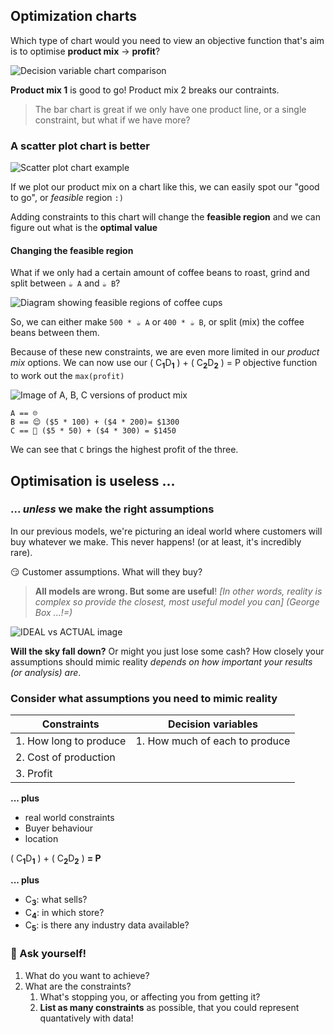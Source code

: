 ## Optimization charts

Which type of chart would you need to view an objective function that's aim is to optimise <b class="highlight highlight-underline">product mix</b> → <b class="highlight highlight-underline">profit</b>?

![Decision variable chart comparison]()

<b>Product mix 1</b> is good to go! Product mix 2 breaks our contraints.

> The bar chart is great if we only have one product line, or a single constraint, but what if we have more?

### A scatter plot chart is better

![Scatter plot chart example]()

If we plot our product mix on a chart like this, we can easily spot our "good to go", or _feasible_ region `:)`

Adding constraints to this chart will change the <b class="highlight highlight-underline">feasible region</b> and we can figure out what is the <b class="highlight highlight-underline">optimal value</b>

#### Changing the feasible region

What if we only had a certain amount of coffee beans to roast, grind and split between `☕ A` and `☕ B`?

![Diagram showing feasible regions of coffee cups]()

So, we can either make `500 * ☕ A` or `400 * ☕ B`, or split (mix) the coffee beans between them.

Because of these new constraints, we are even more limited in our <i>product mix</i> options. We can now use our ( C<sub><b>1</b></sub>D<sub><b>1</b></sub> ) + ( C<sub><b>2</b></sub>D<sub><b>2</b></sub> ) = P objective function to work out the `max(profit)`

![Image of A, B, C versions of product mix]()

```
A == ☹
B == 😌 ($5 * 100) + ($4 * 200)= $1300
C == 🤑 ($5 * 50) + ($4 * 300) = $1450
```

We can see that `C` brings the highest profit of the three.


## Optimisation is useless ...
### ... <i>unless</i> we make the right assumptions

In our previous models, we're picturing an ideal world where customers will buy whatever we make. This never happens! (or at least, it's incredibly rare).

😏 Customer assumptions. What will they buy?

> <b class="highlight highlight-underline highlight-bold">All</b><b class="highlight highlight-underline"> models are wrong. But some are useful</b>! <i>[In other words, reality is complex so provide the closest, most useful model you can]</i> <cite>(George Box ...!=)</cite>

![IDEAL vs ACTUAL image]()

<b>Will the sky fall down?</b> Or might you just lose some cash? How closely your assumptions should mimic reality <i>depends on how important your results (or analysis) are</i>.

### Consider what assumptions you need to mimic reality

| Constraints | Decision variables |
|-------------|--------------------|
| 1. How long to produce | 1. How much of each to produce |
| 2. Cost of production | |
| 3. Profit | |

**... plus**

- real world constraints
- Buyer behaviour
- location

( C<sub><b>1</b></sub>D<sub><b>1</b></sub> ) + ( C<sub><b>2</b></sub>D<sub><b>2</b></sub> ) **= P**

**... plus**

- C<sub><b>3</b></sub>: what sells?
- C<sub><b>4</b></sub>: in which store?
- C<sub><b>5</b></sub>: is there any industry data available?

### 💬 Ask yourself!

1. What do you want to achieve?
2. What are the constraints?
    1. What's stopping you, or affecting you from getting it?
    2. <b class="highlight highlight-underline">List as many constraints</b> as possible, that you could represent quantatively with data!

